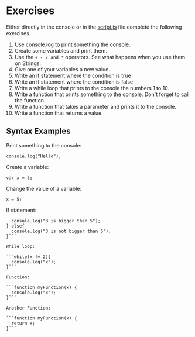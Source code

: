 # Exercises
Either directly in the console or in the [script.js](script.js) file complete the following exercises.

1. Use console.log to print something the console.
2. Create some variables and print them.
3. Use the `+ - / and *` operators. See what happens when you use them on Strings.
4. Give one of your variables a new value.
5. Write an if statement where the condition is true
6. Write an if statement where the condition is false
7. Write a while loop that prints to the console the numbers 1 to 10.
8. Write a function that prints something to the console. Don't forget to call the function.
9. Write a function that takes a parameter and prints it to the console.
10. Write a function that returns a value.

## Syntax Examples
Print something to the console:

`console.log("Hello");`

Create a variable:

`var x = 3;`

Change the value of a variable:

`x = 5;`

If statement:

```if(3 > 5){
  console.log("3 is bigger than 5");
} else{
  console.log("3 is not bigger than 5");
}```

While loop:

```while(x != 2){
  console.log("x");
}```

Function:

```function myFunction(x) {
  console.log("x");
}```

Another Function:

```function myFunction(x) {
  return x;
}```
